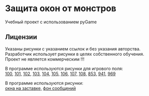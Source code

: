 # Защита окон от монстров
Учебный проект с использованием pyGame


## Лицензии

Указаны рисунки с указанием ссылок и без указания авторства.   
Разработчик использует рисунки в целях собственного обучения.   
Проект не является коммерческим !!!

В программе используются рисунки для игрового поля:    
[100,](https://in.pinterest.com/pin/watercolor-on-instagram-check-out-botanicartsgallery-artist-fnkdesigns-more-ar--326862885464859201/)
[101,](https://www.freepik.com/premium-ai-image/house-with-windows-front-style-minimalist-line-art_137011468.htm)
[102,](https://ru.dreamstime.com/%D1%8D%D1%81%D0%BA%D0%B8%D0%B7-%D0%B8%D0%BB%D0%BB%D1%8E%D1%81%D1%82%D1%80%D0%B0%D1%86%D0%B8%D1%8F-%D1%81%D1%82%D0%B8%D0%BB%D1%8C-%D0%BC%D1%83%D0%BB%D1%8C%D1%82%D1%84%D0%B8%D0%BB%D1%8C%D0%BC%D0%B0-%D0%BA%D0%B8%D1%80%D0%BF%D0%B8%D1%87%D0%BD%D1%8B%D0%B9-%D0%B4%D0%BE%D0%BC-%D1%81-%D0%BE%D0%BA%D0%BD%D0%B0%D0%BC%D0%B8-%D0%B8-image222257705)
[103,](https://ru.pinterest.com/pin/cours-de-peinture-en-ligne-aquarelle-et-acrylique-cours-dart-en-ligne-cours-de-peinture-lhuile--35817759528619885/)
[104,](https://kr.pinterest.com/pin/489555422015766198/)
[105,](https://www.vectorstock.com/royalty-free-vector/winter-vacations-christmas-vector-22622440)
[106,](https://www.istockphoto.com/se/vektor/royal-bl%C3%A5-sagoslott-eller-palace-bygga-vektorillustration-gm850956364-139771155)
[107,](https://ru.freepik.com/premium-vector/cute-cartoon-fairy-princess-castle-house-king-queen-with-blue-roof-isolate-palace_22403166.htm)
[108,](https://ru.pinterest.com/pin/1146869861358423975/)
[853,](https://play.google.com/store/apps/details?id=happy.paint.coloring.color.number)
[941,](https://play.google.com/store/apps/details?id=happy.paint.coloring.color.number)
[969](https://play.google.com/store/apps/details?id=happy.paint.coloring.color.number)

В программе используются рисунки:      
[окна на заставке,](https://www.vectorstock.com/royalty-free-vector/window-with-glass-and-wooden-frame-vector-36755161)
[фон сообщений](https://www.vecteezy.com/free-vector/abstract-beach-background)